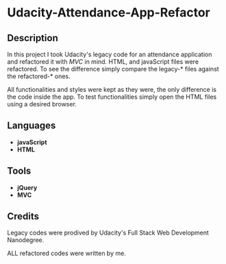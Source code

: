 Udacity-Attendance-App-Refactor
===============================

## Description

In this project I took Udacity's legacy code for an attendance application and refactored it with *MVC* in mind. HTML, and javaScript files were refactored. To see the difference simply compare the legacy-\* files against the refactored-\* ones.

All functionalities and styles were kept as they were, the only difference is the code inside the app. To test functionalities simply open the HTML files using a desired browser.

## Languages

* **javaScript**
* **HTML**

## Tools

* **jQuery**
* **MVC**

## Credits

Legacy codes were prodived by Udacity's Full Stack Web Development Nanodegree.

ALL refactored codes were written by me.
